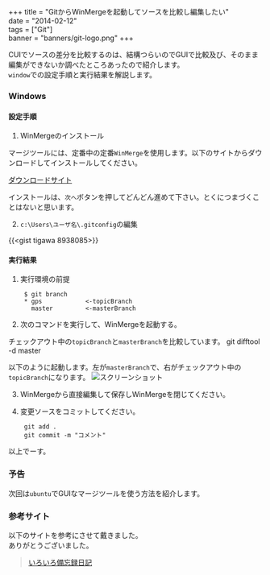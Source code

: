+++
title = "GitからWinMergeを起動してソースを比較し編集したい"  
date = "2014-02-12"  
tags = ["Git"]  
banner = "banners/git-logo.png"
+++

CUIでソースの差分を比較するのは、結構つらいのでGUIで比較及び、そのまま編集ができないか調べたところあったので紹介します。  
`window`での設定手順と実行結果を解説します。

<!--more-->

### Windows
#### 設定手順
1. WinMergeのインストール

マージツールには、定番中の定番`WinMerge`を使用します。以下のサイトからダウンロードしてインストールしてください。

[ダウンロードサイト](http://www.geocities.co.jp/SiliconValley-SanJose/8165/winmerge.html)

インストールは、`次へ`ボタンを押してどんどん進めて下さい。とくにつまづくことはないと思います。  

2. `c:\Users\ユーザ名\.gitconfig`の編集

{{<gist tigawa 8938085>}}

#### 実行結果

1. 実行環境の前提

		$ git branch
		* gps            <-topicBranch
		  master         <-masterBranch

2. 次のコマンドを実行して、WinMergeを起動する。

チェックアウト中の`topicBranch`と`masterBranch`を比較しています。
		git difftool -d master

以下のように起動します。左が`masterBranch`で、右がチェックアウト中の`topicBranch`になります。
![スクリーンショット](https://dl.dropboxusercontent.com/u/36134036/images/octopress/WS000000.JPG)

3. WinMergeから直接編集して保存しWinMergeを閉じてください。

4. 変更ソースをコミットしてください。

		git add .
		git commit -m "コメント"

以上でーす。

### 予告
次回は`ubuntu`でGUIなマージツールを使う方法を紹介します。

### 参考サイト
以下のサイトを参考にさせて戴きました。  
ありがとうございました。  
> [いろいろ備忘録日記](http://devlights.hatenablog.com/entry/20121114/p2)  
